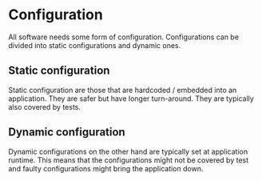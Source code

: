 # Configuration

All software needs some form of configuration. Configurations can be divided
into static configurations and dynamic ones.

## Static configuration

Static configuration are those that are hardcoded / embedded into an
application. They are safer but have longer turn-around. They are typically also
covered by tests.

## Dynamic configuration

Dynamic configurations on the other hand are typically set at application
runtime. This means that the configurations might not be covered by test and
faulty configurations might bring the application down.
